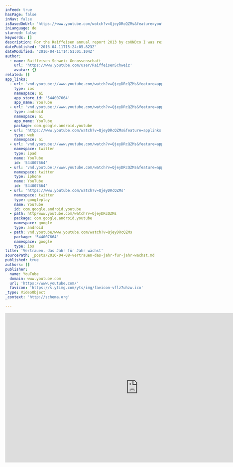 ```yaml
---
inFeed: true
hasPage: false
inNav: false
isBasedOnUrl: 'https://www.youtube.com/watch?v=QjeyDRcQZMs&feature=youtu.be'
inLanguage: de
starred: false
keywords: []
description: For the Raiffeisen annual report 2013 by coUNDco I was responsible for creating the 3D art and 3D animations.
datePublished: '2016-04-11T15:24:05.823Z'
dateModified: '2016-04-11T14:51:01.104Z'
author:
  - name: Raiffeisen Schweiz Genossenschaft
    url: 'https://www.youtube.com/user/RaiffeisenSchweiz'
    avatar: {}
related: []
app_links:
  - url: 'vnd.youtube://www.youtube.com/watch?v=QjeyDRcQZMs&feature=applinks'
    type: ios
    namespace: ai
    app_store_id: '544007664'
    app_name: YouTube
  - url: 'vnd.youtube://www.youtube.com/watch?v=QjeyDRcQZMs&feature=applinks'
    type: android
    namespace: ai
    app_name: YouTube
    package: com.google.android.youtube
  - url: 'https://www.youtube.com/watch?v=QjeyDRcQZMs&feature=applinks'
    type: web
    namespace: ai
  - url: 'vnd.youtube://www.youtube.com/watch?v=QjeyDRcQZMs&feature=applinks'
    namespace: twitter
    type: ipad
    name: YouTube
    id: '544007664'
  - url: 'vnd.youtube://www.youtube.com/watch?v=QjeyDRcQZMs&feature=applinks'
    namespace: twitter
    type: iphone
    name: YouTube
    id: '544007664'
  - url: 'https://www.youtube.com/watch?v=QjeyDRcQZMs'
    namespace: twitter
    type: googleplay
    name: YouTube
    id: com.google.android.youtube
  - path: http/www.youtube.com/watch?v=QjeyDRcQZMs
    package: com.google.android.youtube
    namespace: google
    type: android
  - path: vnd.youtube/www.youtube.com/watch?v=QjeyDRcQZMs
    package: '544007664'
    namespace: google
    type: ios
title: 'Vertrauen, das Jahr für Jahr wächst'
sourcePath: _posts/2016-04-08-vertrauen-das-jahr-fur-jahr-wachst.md
published: true
authors: []
publisher:
  name: YouTube
  domain: www.youtube.com
  url: 'https://www.youtube.com/'
  favicon: 'https://s.ytimg.com/yts/img/favicon-vflz7uhzw.ico'
_type: VideoObject
_context: 'http://schema.org'

---
```

<iframe src="https://cdn.embedly.com/widgets/media.html?src=https%3A%2F%2Fwww.youtube.com%2Fembed%2FQjeyDRcQZMs%3Ffeature%3Doembed&amp;url=https%3A%2F%2Fwww.youtube.com%2Fwatch%3Fv%3DQjeyDRcQZMs%26feature%3Dyoutu.be&amp;image=https%3A%2F%2Fi.ytimg.com%2Fvi%2FQjeyDRcQZMs%2Fhqdefault.jpg&amp;key=b7d04c9b404c499eba89ee7072e1c4f7&amp;type=text%2Fhtml&amp;schema=youtube" width="854" height="480" scrolling="no" frameborder="0" allowfullscreen="allowfullscreen" style=""></iframe>